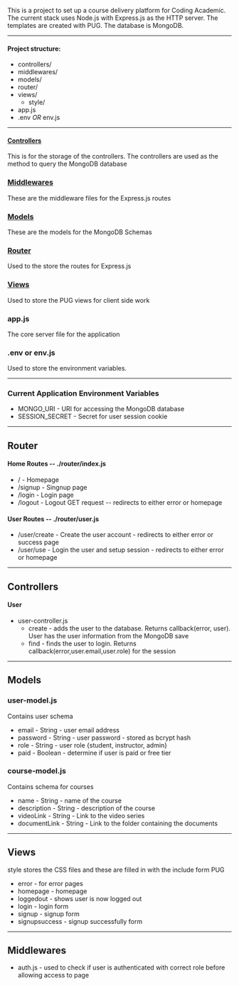 This is a project to set up a course delivery platform for Coding Academic. The current stack uses Node.js with Express.js as the HTTP server. The templates are created with PUG. The database is MongoDB. 

---

#### Project structure:

  * controllers/
  * middlewares/
  * models/
  * router/
  * views/
  	* style/
  * app.js
  * .env *OR* env.js

---

#### [Controllers](#Controllers)
This is for the storage of the controllers. The controllers are used as the method to query the MongoDB database

### [Middlewares](#Middlewares)
These are the middleware files for the Express.js routes

### [Models](#Models)
These are the models for the MongoDB Schemas

### [Router](#Router)
Used to the store the routes for Express.js

### [Views](#Views)
Used to store the PUG views for client side work

### app.js
The core server file for the application

### .env or env.js
Used to store the environment variables.

---

### Current Application Environment Variables
* MONGO_URI \- URI for accessing the MongoDB database 
* SESSION_SECRET \- Secret for user session cookie

---

## Router

#### Home Routes  -- ./router/index.js

* / \- Homepage
* /signup \- Singnup page
* /login \- Login page
* /logout \- Logout GET request -- redirects to either error or homepage

#### User Routes -- ./router/user.js
* /user/create \- Create the user account \- redirects to either error or success page
* /user/use \- Login the user and setup session \- redirects to either error or homepage

---

## Controllers

#### User
* user-controller.js 
	* create \- adds the user to the database. Returns callback(error, user). User has the user information from the MongoDB save
	* find \- finds the user to login. Returns callback(error,user.email,user.role) for the session

---

## Models

### user-model.js

Contains user schema

* email \- String \- user email address
* password \- String \- user password \- stored as bcrypt hash
* role \- String \- user role {student, instructor, admin}
* paid \- Boolean \- determine if user is paid or free tier

### course-model.js

Contains schema for courses

* name \- String \- name of the course
* description \- String \- description of the course
* videoLink \- String \- Link to the video series
* documentLink \- String \- Link to the folder containing the documents

---

## Views

style stores the CSS files and these are filled in with the include form PUG

* error \- for error pages
* homepage \- homepage
* loggedout \- shows user is now logged out
* login \- login form
* signup \- signup form
* signupsuccess \- signup successfully form

---

## Middlewares

* auth.js \- used to check if user is authenticated with correct role before allowing access to page

